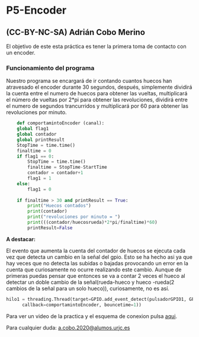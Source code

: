 # P5-Encoder

## (CC-BY-NC-SA) Adrián Cobo Merino

El objetivo de este esta práctica es tener la primera toma de contacto con un encoder.

### Funcionamiento del programa

Nuestro programa se encargará de ir contando cuantos huecos han atravesado el encoder durante 30 segundos, después, simplemente dividirá
la cuenta entre el numero de huecos para obtener las vueltas, multiplicará el número de vueltas por 2*pi para obtener las revoluciones, 
dividirá entre el numero de segundos trancurridos y multiplicará por 60 para obtener las revoluciones por minuto.

```python
    def comportamintoEncoder (canal):
    global flag1
    global contador
    global printResult
    StopTime = time.time()
    finaltime = 0
    if flag1 == 0:
        StopTime = time.time()
        finaltime = StopTime-StartTime
        contador = contador+1
        flag1 = 1
    else:
        flag1 = 0
    
    if finaltime > 30 and printResult == True:
        print("Huecos contados")
        print(contador)
        print("revoluciones por minuto = ")
        print(((contador/huecosrueda)*2*pi/finaltime)*60)
        printResult=False
```

**A destacar:**

El evento que aumenta la cuenta del contador de huecos se ejecuta cada vez que detecta un cambio en la señal del gpio. Esto se ha hecho asi
ya que hay veces que no detecta las subidas o bajadas provocando un error en la cuenta que curiosamente no ocurre realizando este cambio.
Aunque de primeras puedas pensar que entonces se va a contar 2 veces el hueco al detectar un doble cambio de la señal(rueda-hueco y hueco
-rueda(2 cambios de la señal para un solo hueco)), curiosamente, no es así.

```python
hilo1 = threading.Thread(target=GPIO.add_event_detect(pulsadorGPIO1, GPIO.BOTH,
      callback=comportamintoEncoder, bouncetime=1))
```
Para ver un video de la practica y el esquema de conexion pulsa [aqui](https://drive.google.com/file/d/1NYeSmyvSBkEbjDKVkwbBU8ut2GSTOkmq/view?usp=sharing).

Para cualquier duda: <a.cobo.2020@alumos.urjc.es>
